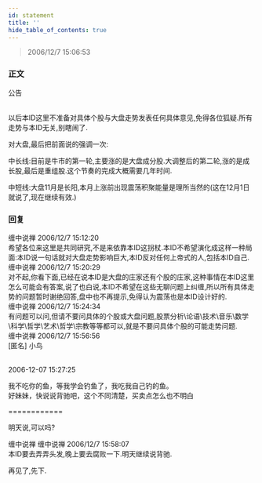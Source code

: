 ```yaml
---
id: statement 
title: ''
hide_table_of_contents: true
---
```


> 2006/12/7 15:06:53

### 正文

<div style={{fontSize: 'large', fontWeight: 'bold', color: '#FF0000'}}>
公告<br/><br/>

以后本ID这里不准备对具体个股与大盘走势发表任何具体意见,免得各位狐疑.所有走势与本ID无关,别瞎闹了.

对大盘,最后把前面说的强调一次:

中长线:目前是牛市的第一轮,主要涨的是大盘成分股.大调整后的第二轮,涨的是成长股,最后是重组股.这个节奏的完成大概需要几年时间.

中短线:大盘11月是长阳,本月上涨前出现震荡积聚能量是理所当然的(这在12月1日就说了,现在继续有效.)
</div>

### 回复

<div class='blog-comment'>
<span class='blog-comment-chan'>缠中说禅</span> 2006/12/7 15:12:20<br/>
希望各位来这里是共同研究,不是来依靠本ID这拐杖.本ID不希望演化成这样一种局面:本ID说一句话就对大盘走势影响巨大,本ID反对任何上帝式的人,包括本ID自己.
</div>

<div class='blog-comment'>
<span class='blog-comment-chan'>缠中说禅</span> 2006/12/7 15:20:29<br/>
对不起,你看下面,已经在说本ID是大盘的庄家还有个股的庄家,这种事情在本ID这里怎么可能会有答案,说了也白说,本ID不希望在这些无聊问题上纠缠,所以所有具体走势的问题暂时谢绝回答,盘中也不再提示,免得认为震荡也是本ID设计好的.
</div>

<div class='blog-comment'>
<span class='blog-comment-chan'>缠中说禅</span> 2006/12/7 15:24:34<br/>
有问题可以问,但请不要问具体的个股或大盘问题,股票分析\论语\技术\音乐\数学\科学\哲学\艺术\哲学\宗教等等都可以,就是不要问具体个股的可能走势问题.
</div>

<div class='blog-comment'>
<span class='blog-comment-chan'>缠中说禅</span> 2006/12/7 15:56:56<br/>
[匿名] 小鸟 <br/><br/>

 
2006-12-07 15:27:25 <br/>

我不吃你的鱼，等我学会钓鱼了，我吃我自己钓的鱼。<br/>
好妹妹，快说说背驰吧，这个不同清楚，买卖点怎么也不明白 
 
============

明天说,可以吗?
</div>

<div class='blog-comment'>
<span class='blog-comment-chan'>缠中说禅</span> 缠中说禅 2006/12/7 15:58:07<br/>
本ID要去弄弄头发,晚上要去腐败一下.明天继续说背驰.

再见了,先下.
</div>